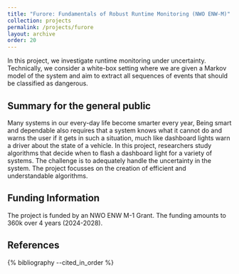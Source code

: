 ```yaml
---
title: "Furore: Fundamentals of Robust Runtime Monitoring (NWO ENW-M)"
collection: projects
permalink: /projects/furore
layout: archive
order: 20
---
```


In this project, we investigate runtime monitoring under uncertainty. Technically, we consider a white-box setting where we are given a Markov model of the system and aim to extract all sequences of events that should be classified as dangerous.

Summary for the general public
------------------------------
Many systems in our every-day life become smarter every year, Being smart and dependable also requires that a system knows what it cannot do and warns the user if it gets in such a situation, much like dashboard lights warn a driver about the state of a vehicle. In this project, researchers study algorithms that decide when to flash a dashboard light for a variety of systems. The challenge is to adequately handle the uncertainty in the system. The project focusses on the creation of efficient and understandable algorithms.

Funding Information
-------------------
The project is funded by an NWO ENW M-1 Grant. The funding amounts to 360k over 4 years (2024-2028).


References
----------

{% bibliography --cited_in_order %}
